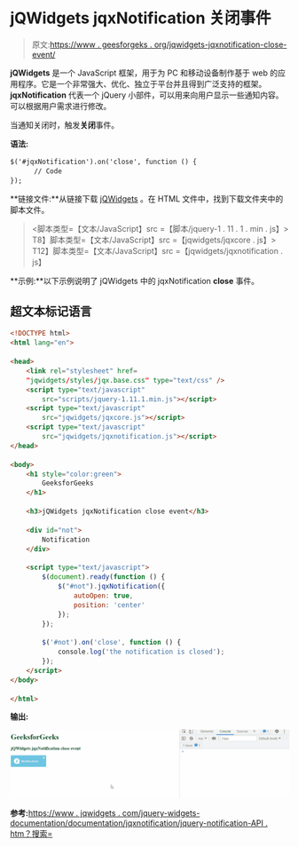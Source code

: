 # jQWidgets jqxNotification 关闭事件

> 原文:[https://www . geesforgeks . org/jqwidgets-jqxnotification-close-event/](https://www.geeksforgeeks.org/jqwidgets-jqxnotification-close-event/)

**jQWidgets** 是一个 JavaScript 框架，用于为 PC 和移动设备制作基于 web 的应用程序。它是一个非常强大、优化、独立于平台并且得到广泛支持的框架。 **jqxNotification** 代表一个 jQuery 小部件，可以用来向用户显示一些通知内容。可以根据用户需求进行修改。

当通知关闭时，触发**关闭**事件。

**语法:**

```html
$('#jqxNotification').on('close', function () { 
      // Code
});  
```

**链接文件:**从链接下载 [jQWidgets](https://www.jqwidgets.com/download/) 。在 HTML 文件中，找到下载文件夹中的脚本文件。

> <link rel="”stylesheet”" href="”jqwidgets/styles/jqx.base.css”" type="”text/css”">
> <脚本类型=【文本/JavaScript】src =【脚本/jquery-1 . 11 . 1 . min . js】></脚本>
> T8】脚本类型=【文本/JavaScript】src =【jqwidgets/jqxcore . js】></脚本>
> T12】脚本类型=【文本/JavaScript】src =【jqwidgets/jqxnotification . js】

**示例:**以下示例说明了 jQWidgets 中的 jqxNotification **close** 事件。

## 超文本标记语言

```html
<!DOCTYPE html>
<html lang="en">

<head>
    <link rel="stylesheet" href=
    "jqwidgets/styles/jqx.base.css" type="text/css" />
    <script type="text/javascript" 
        src="scripts/jquery-1.11.1.min.js"></script>
    <script type="text/javascript" 
        src="jqwidgets/jqxcore.js"></script>
    <script type="text/javascript" 
        src="jqwidgets/jqxnotification.js"></script>
</head>

<body>
    <h1 style="color:green">
        GeeksforGeeks
    </h1>

    <h3>jQWidgets jqxNotification close event</h3>

    <div id="not">
        Notification
    </div>

    <script type="text/javascript">
        $(document).ready(function () {
            $("#not").jqxNotification({
                autoOpen: true,
                position: 'center'
            });
        });

        $('#not').on('close', function () {
            console.log('the notification is closed');
        });
    </script>
</body>

</html>
```

**输出:**

![](img/a37ef8b77ceb8fdae0102e6bf62621f8.png)

**参考:**[https://www . jqwidgets . com/jquery-widgets-documentation/documentation/jqxnotification/jquery-notification-API . htm？搜索=](https://www.jqwidgets.com/jquery-widgets-documentation/documentation/jqxnotification/jquery-notification-api.htm?search=)